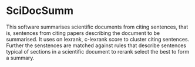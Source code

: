 SciDocSumm
==========

This software summarises scientific documents from citing sentences, that is, sentences from citing papers describing the document to be summarised. It uses on lexrank, c-lexrank score to cluster citing sentences. Further the senstences are matched against rules that describe sentences typical of sections in a scientific document to rerank select the best to form a summary.
